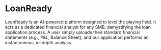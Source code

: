 # LoanReady
LoanReady is an AI-powered platform designed to level the playing field. It acts as a dedicated financial analyst for any SMB, demystifying the loan application process. A user simply uploads their standard financial statements (e.g., P&amp;L, Balance Sheet), and our application performs an instantaneous, in-depth analysis.

